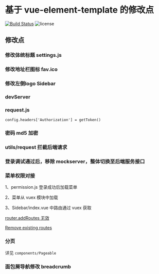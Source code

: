 # 基于 vue-element-template 的修改点

[![Build Status](https://github.com/ibotplus/ibothub-ui/actions/workflows/nodejs.yml/badge.svg)](https://github.com/ibotplus/ibothub-ui/actions)
![license](https://img.shields.io/github/license/mashape/apistatus.svg)

## 修改点

### 修改体统标题 settings.js

### 修改地址栏图标 fav.ico

### 修改左侧logo Sidebar

### devServer

### request.js 
```
config.headers['Authorization'] = getToken()
```

### 密码 md5 加密

### utils/request 拦截后端请求

### 登录调试通过后，移除 mockserver，整体切换至后端服务接口

### 菜单权限对接

1、permission.js 登录成功后加载菜单

2、菜单从 vuex 模块中加载

3、Sidebar/index.vue 中路由通过 vuex 获取

[router.addRoutes 无效](https://github.com/PanJiaChen/vue-element-admin/issues/2370)

[Remove existing routes](https://github.com/vuejs/vue-router/issues/1234#issuecomment-357941465)

### 分页
详见 `components/Pageable`

### 面包屑导航修改 breadcrumb
